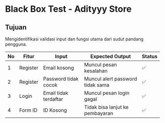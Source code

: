 # Black Box Test - Adityyy Store

## Tujuan
Mengidentifikasi validasi input dan fungsi utama dari sudut pandang pengguna.

| No | Fitur          | Input                     | Expected Output                   | Status |
|----|----------------|---------------------------|-----------------------------------|--------|
| 1  | Register       | Email kosong              | Muncul pesan kesalahan            | ✅     |
| 2  | Register       | Password tidak cocok      | Muncul alert password tidak sama  | ✅     |
| 3  | Login          | Email tidak terdaftar     | Muncul pesan login gagal          | ✅     |
| 4  | Form ID        | ID Kosong                 | Tidak bisa lanjut ke pembayaran   | ✅     |